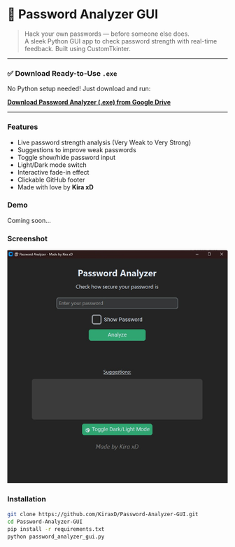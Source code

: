 # 🔐 Password Analyzer GUI

> Hack your own passwords — before someone else does.  
> A sleek Python GUI app to check password strength with real-time feedback. Built using CustomTkinter.

---

### ✅ Download Ready-to-Use `.exe`

No Python setup needed! Just download and run:

**[Download Password Analyzer (.exe) from Google Drive](https://drive.google.com/file/d/1VdHhwsuCIyiP1fRpJ0D-a4Cpehqt9g0o/view?usp=sharing)**



---

### Features
- Live password strength analysis (Very Weak to Very Strong)
- Suggestions to improve weak passwords
- Toggle show/hide password input
- Light/Dark mode switch
- Interactive fade-in effect
- Clickable GitHub footer
- Made with love by **Kira xD**


### Demo
Coming soon...

### Screenshot
![screenshot](./screenshot.png)

### Installation

```bash
git clone https://github.com/KiraxD/Password-Analyzer-GUI.git
cd Password-Analyzer-GUI
pip install -r requirements.txt
python password_analyzer_gui.py
